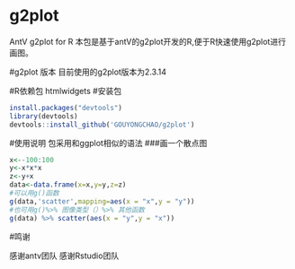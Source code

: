 # g2plot
AntV g2plot for R
本包是基于antV的g2plot开发的R,便于R快速使用g2plot进行画图。

#g2plot 版本
目前使用的g2plot版本为2.3.14

#R依赖包
htmlwidgets
#安装包
```r
install.packages("devtools")
library(devtools)
devtools::install_github('GOUYONGCHAO/g2plot')
```
#使用说明
包采用和ggplot相似的语法
###画一个散点图
```r
x<--100:100
y<-x*x*x
z<-y+x
data<-data.frame(x=x,y=y,z=z)
#可以用g()函数
g(data,'scatter',mapping=aes(x = "x",y = "y"))
#也可用g()%>% 图像类型（）%>% 其他函数
g(data) %>% scatter(aes(x = "y",y = "x"))
```
#鸣谢

感谢antv团队
感谢Rstudio团队

